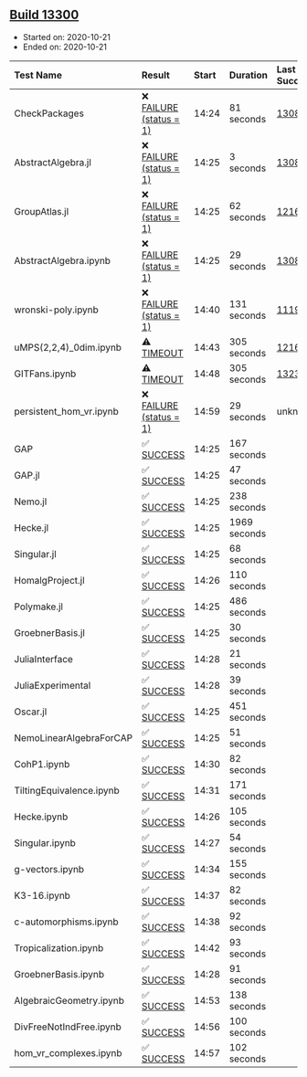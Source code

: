 ## [Build 13300](https://oscarci.mathematik.uni-kl.de/job/oscar/13300/)

* Started on: 2020-10-21
* Ended on: 2020-10-21

| Test Name    | Result | Start | Duration | Last Success | First Failure |
|:-------------|:-------|:------|:---------|:-------------|:--------------|
| CheckPackages | ❌ [FAILURE (status = 1)](https://oscarci.mathematik.uni-kl.de/job/oscar/13300/artifact/logs/build-13300/CheckPackages.log) | 14:24 | 81 seconds | [13085](https://oscarci.mathematik.uni-kl.de/job/oscar/13085/) | [13086](https://oscarci.mathematik.uni-kl.de/job/oscar/13086/) |
| AbstractAlgebra.jl | ❌ [FAILURE (status = 1)](https://oscarci.mathematik.uni-kl.de/job/oscar/13300/artifact/logs/build-13300/AbstractAlgebra.jl.log) | 14:25 | 3 seconds | [13085](https://oscarci.mathematik.uni-kl.de/job/oscar/13085/) | [13086](https://oscarci.mathematik.uni-kl.de/job/oscar/13086/) |
| GroupAtlas.jl | ❌ [FAILURE (status = 1)](https://oscarci.mathematik.uni-kl.de/job/oscar/13300/artifact/logs/build-13300/GroupAtlas.jl.log) | 14:25 | 62 seconds | [12167](https://oscarci.mathematik.uni-kl.de/job/oscar/12167/) | [12168](https://oscarci.mathematik.uni-kl.de/job/oscar/12168/) |
| AbstractAlgebra.ipynb | ❌ [FAILURE (status = 1)](https://oscarci.mathematik.uni-kl.de/job/oscar/13300/artifact/logs/build-13300/AbstractAlgebra.ipynb.log) | 14:25 | 29 seconds | [13085](https://oscarci.mathematik.uni-kl.de/job/oscar/13085/) | [13086](https://oscarci.mathematik.uni-kl.de/job/oscar/13086/) |
| wronski-poly.ipynb | ❌ [FAILURE (status = 1)](https://oscarci.mathematik.uni-kl.de/job/oscar/13300/artifact/logs/build-13300/wronski-poly.ipynb.log) | 14:40 | 131 seconds | [11192](https://oscarci.mathematik.uni-kl.de/job/oscar/11192/) | [11193](https://oscarci.mathematik.uni-kl.de/job/oscar/11193/) |
| uMPS(2,2,4)_0dim.ipynb | ⚠ [TIMEOUT](https://oscarci.mathematik.uni-kl.de/job/oscar/13300/artifact/logs/build-13300/uMPS-2-2-4-_0dim.ipynb.log) | 14:43 | 305 seconds | [12167](https://oscarci.mathematik.uni-kl.de/job/oscar/12167/) | [12168](https://oscarci.mathematik.uni-kl.de/job/oscar/12168/) |
| GITFans.ipynb | ⚠ [TIMEOUT](https://oscarci.mathematik.uni-kl.de/job/oscar/13300/artifact/logs/build-13300/GITFans.ipynb.log) | 14:48 | 305 seconds | [13234](https://oscarci.mathematik.uni-kl.de/job/oscar/13234/) | [13235](https://oscarci.mathematik.uni-kl.de/job/oscar/13235/) |
| persistent_hom_vr.ipynb | ❌ [FAILURE (status = 1)](https://oscarci.mathematik.uni-kl.de/job/oscar/13300/artifact/logs/build-13300/persistent_hom_vr.ipynb.log) | 14:59 | 29 seconds | unknown | unknown |
| GAP | ✅ [SUCCESS](https://oscarci.mathematik.uni-kl.de/job/oscar/13300/artifact/logs/build-13300/GAP.log) | 14:25 | 167 seconds |  |  |
| GAP.jl | ✅ [SUCCESS](https://oscarci.mathematik.uni-kl.de/job/oscar/13300/artifact/logs/build-13300/GAP.jl.log) | 14:25 | 47 seconds |  |  |
| Nemo.jl | ✅ [SUCCESS](https://oscarci.mathematik.uni-kl.de/job/oscar/13300/artifact/logs/build-13300/Nemo.jl.log) | 14:25 | 238 seconds |  |  |
| Hecke.jl | ✅ [SUCCESS](https://oscarci.mathematik.uni-kl.de/job/oscar/13300/artifact/logs/build-13300/Hecke.jl.log) | 14:25 | 1969 seconds |  |  |
| Singular.jl | ✅ [SUCCESS](https://oscarci.mathematik.uni-kl.de/job/oscar/13300/artifact/logs/build-13300/Singular.jl.log) | 14:25 | 68 seconds |  |  |
| HomalgProject.jl | ✅ [SUCCESS](https://oscarci.mathematik.uni-kl.de/job/oscar/13300/artifact/logs/build-13300/HomalgProject.jl.log) | 14:26 | 110 seconds |  |  |
| Polymake.jl | ✅ [SUCCESS](https://oscarci.mathematik.uni-kl.de/job/oscar/13300/artifact/logs/build-13300/Polymake.jl.log) | 14:25 | 486 seconds |  |  |
| GroebnerBasis.jl | ✅ [SUCCESS](https://oscarci.mathematik.uni-kl.de/job/oscar/13300/artifact/logs/build-13300/GroebnerBasis.jl.log) | 14:25 | 30 seconds |  |  |
| JuliaInterface | ✅ [SUCCESS](https://oscarci.mathematik.uni-kl.de/job/oscar/13300/artifact/logs/build-13300/JuliaInterface.log) | 14:28 | 21 seconds |  |  |
| JuliaExperimental | ✅ [SUCCESS](https://oscarci.mathematik.uni-kl.de/job/oscar/13300/artifact/logs/build-13300/JuliaExperimental.log) | 14:28 | 39 seconds |  |  |
| Oscar.jl | ✅ [SUCCESS](https://oscarci.mathematik.uni-kl.de/job/oscar/13300/artifact/logs/build-13300/Oscar.jl.log) | 14:25 | 451 seconds |  |  |
| NemoLinearAlgebraForCAP | ✅ [SUCCESS](https://oscarci.mathematik.uni-kl.de/job/oscar/13300/artifact/logs/build-13300/NemoLinearAlgebraForCAP.log) | 14:25 | 51 seconds |  |  |
| CohP1.ipynb | ✅ [SUCCESS](https://oscarci.mathematik.uni-kl.de/job/oscar/13300/artifact/logs/build-13300/CohP1.ipynb.log) | 14:30 | 82 seconds |  |  |
| TiltingEquivalence.ipynb | ✅ [SUCCESS](https://oscarci.mathematik.uni-kl.de/job/oscar/13300/artifact/logs/build-13300/TiltingEquivalence.ipynb.log) | 14:31 | 171 seconds |  |  |
| Hecke.ipynb | ✅ [SUCCESS](https://oscarci.mathematik.uni-kl.de/job/oscar/13300/artifact/logs/build-13300/Hecke.ipynb.log) | 14:26 | 105 seconds |  |  |
| Singular.ipynb | ✅ [SUCCESS](https://oscarci.mathematik.uni-kl.de/job/oscar/13300/artifact/logs/build-13300/Singular.ipynb.log) | 14:27 | 54 seconds |  |  |
| g-vectors.ipynb | ✅ [SUCCESS](https://oscarci.mathematik.uni-kl.de/job/oscar/13300/artifact/logs/build-13300/g-vectors.ipynb.log) | 14:34 | 155 seconds |  |  |
| K3-16.ipynb | ✅ [SUCCESS](https://oscarci.mathematik.uni-kl.de/job/oscar/13300/artifact/logs/build-13300/K3-16.ipynb.log) | 14:37 | 82 seconds |  |  |
| c-automorphisms.ipynb | ✅ [SUCCESS](https://oscarci.mathematik.uni-kl.de/job/oscar/13300/artifact/logs/build-13300/c-automorphisms.ipynb.log) | 14:38 | 92 seconds |  |  |
| Tropicalization.ipynb | ✅ [SUCCESS](https://oscarci.mathematik.uni-kl.de/job/oscar/13300/artifact/logs/build-13300/Tropicalization.ipynb.log) | 14:42 | 93 seconds |  |  |
| GroebnerBasis.ipynb | ✅ [SUCCESS](https://oscarci.mathematik.uni-kl.de/job/oscar/13300/artifact/logs/build-13300/GroebnerBasis.ipynb.log) | 14:28 | 91 seconds |  |  |
| AlgebraicGeometry.ipynb | ✅ [SUCCESS](https://oscarci.mathematik.uni-kl.de/job/oscar/13300/artifact/logs/build-13300/AlgebraicGeometry.ipynb.log) | 14:53 | 138 seconds |  |  |
| DivFreeNotIndFree.ipynb | ✅ [SUCCESS](https://oscarci.mathematik.uni-kl.de/job/oscar/13300/artifact/logs/build-13300/DivFreeNotIndFree.ipynb.log) | 14:56 | 100 seconds |  |  |
| hom_vr_complexes.ipynb | ✅ [SUCCESS](https://oscarci.mathematik.uni-kl.de/job/oscar/13300/artifact/logs/build-13300/hom_vr_complexes.ipynb.log) | 14:57 | 102 seconds |  |  |
